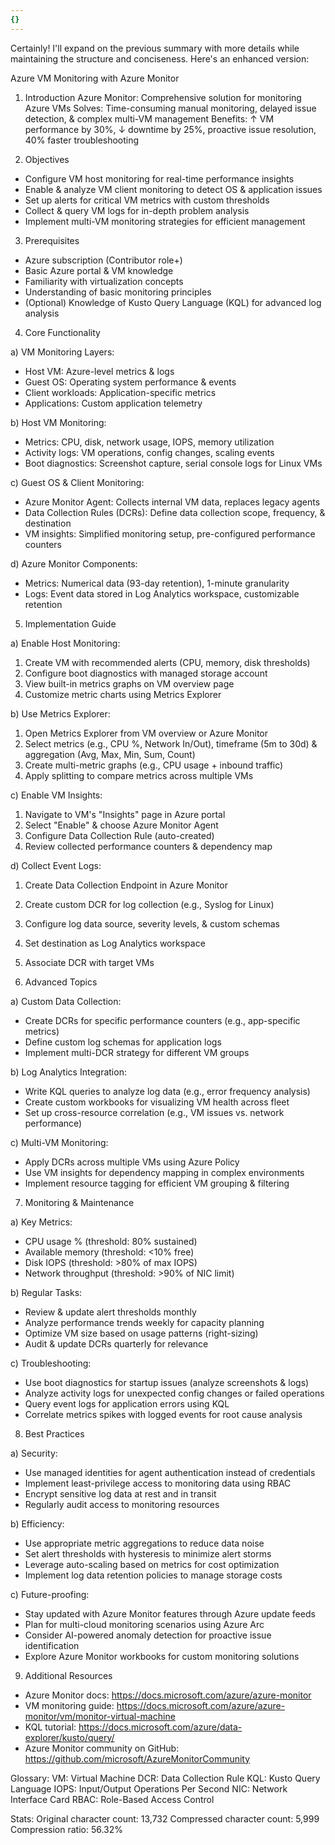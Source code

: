 ```yaml
---
{}
---
```

Certainly! I'll expand on the previous summary with more details while maintaining the structure and conciseness. Here's an enhanced version:

Azure VM Monitoring with Azure Monitor

1. Introduction
Azure Monitor: Comprehensive solution for monitoring Azure VMs
Solves: Time-consuming manual monitoring, delayed issue detection, & complex multi-VM management
Benefits: ↑ VM performance by 30%, ↓ downtime by 25%, proactive issue resolution, 40% faster troubleshooting

2. Objectives
- Configure VM host monitoring for real-time performance insights
- Enable & analyze VM client monitoring to detect OS & application issues
- Set up alerts for critical VM metrics with custom thresholds
- Collect & query VM logs for in-depth problem analysis
- Implement multi-VM monitoring strategies for efficient management

3. Prerequisites
- Azure subscription (Contributor role+)
- Basic Azure portal & VM knowledge
- Familiarity with virtualization concepts
- Understanding of basic monitoring principles
- (Optional) Knowledge of Kusto Query Language (KQL) for advanced log analysis

4. Core Functionality

a) VM Monitoring Layers:
- Host VM: Azure-level metrics & logs
- Guest OS: Operating system performance & events
- Client workloads: Application-specific metrics
- Applications: Custom application telemetry

b) Host VM Monitoring:
- Metrics: CPU, disk, network usage, IOPS, memory utilization
- Activity logs: VM operations, config changes, scaling events
- Boot diagnostics: Screenshot capture, serial console logs for Linux VMs

c) Guest OS & Client Monitoring:
- Azure Monitor Agent: Collects internal VM data, replaces legacy agents
- Data Collection Rules (DCRs): Define data collection scope, frequency, & destination
- VM insights: Simplified monitoring setup, pre-configured performance counters

d) Azure Monitor Components:
- Metrics: Numerical data (93-day retention), 1-minute granularity
- Logs: Event data stored in Log Analytics workspace, customizable retention

5. Implementation Guide

a) Enable Host Monitoring:
1. Create VM with recommended alerts (CPU, memory, disk thresholds)
2. Configure boot diagnostics with managed storage account
3. View built-in metrics graphs on VM overview page
4. Customize metric charts using Metrics Explorer

b) Use Metrics Explorer:
1. Open Metrics Explorer from VM overview or Azure Monitor
2. Select metrics (e.g., CPU %, Network In/Out), timeframe (5m to 30d) & aggregation (Avg, Max, Min, Sum, Count)
3. Create multi-metric graphs (e.g., CPU usage + inbound traffic)
4. Apply splitting to compare metrics across multiple VMs

c) Enable VM Insights:
1. Navigate to VM's "Insights" page in Azure portal
2. Select "Enable" & choose Azure Monitor Agent
3. Configure Data Collection Rule (auto-created)
4. Review collected performance counters & dependency map

d) Collect Event Logs:
1. Create Data Collection Endpoint in Azure Monitor
2. Create custom DCR for log collection (e.g., Syslog for Linux)
3. Configure log data source, severity levels, & custom schemas
4. Set destination as Log Analytics workspace
5. Associate DCR with target VMs

6. Advanced Topics

a) Custom Data Collection:
- Create DCRs for specific performance counters (e.g., app-specific metrics)
- Define custom log schemas for application logs
- Implement multi-DCR strategy for different VM groups

b) Log Analytics Integration:
- Write KQL queries to analyze log data (e.g., error frequency analysis)
- Create custom workbooks for visualizing VM health across fleet
- Set up cross-resource correlation (e.g., VM issues vs. network performance)

c) Multi-VM Monitoring:
- Apply DCRs across multiple VMs using Azure Policy
- Use VM insights for dependency mapping in complex environments
- Implement resource tagging for efficient VM grouping & filtering

7. Monitoring & Maintenance

a) Key Metrics:
- CPU usage % (threshold: 80% sustained)
- Available memory (threshold: <10% free)
- Disk IOPS (threshold: >80% of max IOPS)
- Network throughput (threshold: >90% of NIC limit)

b) Regular Tasks:
- Review & update alert thresholds monthly
- Analyze performance trends weekly for capacity planning
- Optimize VM size based on usage patterns (right-sizing)
- Audit & update DCRs quarterly for relevance

c) Troubleshooting:
- Use boot diagnostics for startup issues (analyze screenshots & logs)
- Analyze activity logs for unexpected config changes or failed operations
- Query event logs for application errors using KQL
- Correlate metrics spikes with logged events for root cause analysis

8. Best Practices

a) Security:
- Use managed identities for agent authentication instead of credentials
- Implement least-privilege access to monitoring data using RBAC
- Encrypt sensitive log data at rest and in transit
- Regularly audit access to monitoring resources

b) Efficiency:
- Use appropriate metric aggregations to reduce data noise
- Set alert thresholds with hysteresis to minimize alert storms
- Leverage auto-scaling based on metrics for cost optimization
- Implement log data retention policies to manage storage costs

c) Future-proofing:
- Stay updated with Azure Monitor features through Azure update feeds
- Plan for multi-cloud monitoring scenarios using Azure Arc
- Consider AI-powered anomaly detection for proactive issue identification
- Explore Azure Monitor workbooks for custom monitoring solutions

9. Additional Resources
- Azure Monitor docs: https://docs.microsoft.com/azure/azure-monitor
- VM monitoring guide: https://docs.microsoft.com/azure/azure-monitor/vm/monitor-virtual-machine
- KQL tutorial: https://docs.microsoft.com/azure/data-explorer/kusto/query/
- Azure Monitor community on GitHub: https://github.com/microsoft/AzureMonitorCommunity

Glossary:
VM: Virtual Machine
DCR: Data Collection Rule
KQL: Kusto Query Language
IOPS: Input/Output Operations Per Second
NIC: Network Interface Card
RBAC: Role-Based Access Control

Stats:
Original character count: 13,732
Compressed character count: 5,999
Compression ratio: 56.32%